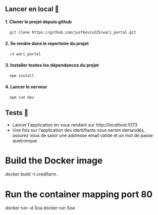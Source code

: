 ## Lancer en local 🚀

#### 1. Cloner le projet depuis github

```bash
  git clone https://github.com/justkevin225/wari_portal.git
```

#### 2. Se rendre dans le repertoire du projet

```bash
  cd wari_portal
```

#### 3. Installer toutes les dépendances du projet

```bash
  npm install
```

#### 4. Lancer le serveur

```bash
  npm run dev
```

## Tests 🧪

* Lancer l'application en vous rendant sur http://localhost:5173
* Une fois sur l'application des identifiants vous seront demandés, assurez vous de saisir une addresse email valide et un mot de passe quelconque.

# Build the Docker image

docker build -t credifarm .

# Run the container mapping port 80

docker run -d Soa
docker run Soa






